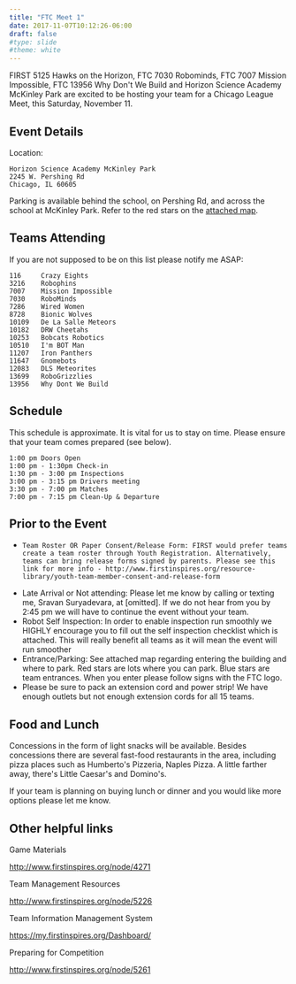 ```yaml
---
title: "FTC Meet 1"
date: 2017-11-07T10:12:26-06:00
draft: false
#type: slide
#theme: white
---
```


FIRST 5125 Hawks on the Horizon, FTC 7030 Robominds, FTC 7007 Mission Impossible, FTC 13956 Why Don't We Build  and Horizon Science Academy McKinley Park are excited to be hosting your team for a Chicago League Meet, this Saturday, November 11.

## Event Details

Location:

```text
Horizon Science Academy McKinley Park
2245 W. Pershing Rd
Chicago, IL 60605
```

Parking is available behind the school, on Pershing Rd, and across the school at McKinley Park. Refer to the red stars on the [attached map](HSA_FTC_Meet.png).

## Teams Attending
If you are not supposed to be on this list please notify me ASAP:

```text
116     Crazy Eights
3216    Robophins
7007    Mission Impossible
7030    RoboMinds
7286    Wired Women
8728    Bionic Wolves
10109   De La Salle Meteors
10182   DRW Cheetahs
10253   Bobcats Robotics
10510   I'm BOT Man
11207   Iron Panthers
11647   Gnomebots
12083   DLS Meteorites
13699   RoboGrizzlies
13956   Why Dont We Build
```

## Schedule
This schedule is approximate. It is vital for us to stay on time. Please ensure that your team comes prepared (see below). 

```text
1:00 pm Doors Open
1:00 pm - 1:30pm Check-in
1:30 pm - 3:00 pm Inspections
3:00 pm - 3:15 pm Drivers meeting
3:30 pm - 7:00 pm Matches
7:00 pm - 7:15 pm Clean-Up & Departure
```

## Prior to the Event

*     Team Roster OR Paper Consent/Release Form: FIRST would prefer teams create a team roster through Youth Registration. Alternatively, teams can bring release forms signed by parents. Please see this link for more info - http://www.firstinspires.org/resource-library/youth-team-member-consent-and-release-form
*    Late Arrival or Not attending: Please let me know by calling or texting me, Sravan Suryadevara, at [omitted]. If we do not hear from you by 2:45 pm we will have to continue the event without your team.
*    Robot Self Inspection: In order to enable inspection run smoothly we HIGHLY encourage you to fill out the self inspection checklist which is attached. This will really benefit all teams as it will mean the event will run smoother
*    Entrance/Parking: See attached map regarding entering the building and where to park. Red stars are lots where you can park. Blue stars are team entrances. When you enter please follow signs with the FTC logo.
*    Please be sure to pack an extension cord and power strip! We have enough outlets but not enough extension cords for all 15 teams.

## Food and Lunch
Concessions in the form of light snacks will be available. Besides concessions there are several fast-food restaurants in the area, including pizza places such as Humberto's Pizzeria, Naples Pizza. A little farther away, there's Little Caesar's and Domino's. 

If your team is planning on buying lunch or dinner and you would like more options please let me know. 

## Other helpful links

Game Materials

http://www.firstinspires.org/node/4271

Team Management Resources

http://www.firstinspires.org/node/5226

Team Information Management System

https://my.firstinspires.org/Dashboard/

Preparing for Competition

http://www.firstinspires.org/node/5261
